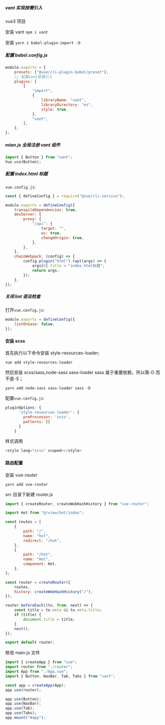 ##### vant 实现按需引入

vue3 项目

安装 vant `npm i vant`

安装 `yarn i babel-plugin-import -D`

##### 配置 babel.config.js

```js
module.exports = {
    presets: ["@vue/cli-plugin-babel/preset"],
    // 配置vant按需引入
    plugins: [
        [
            "import",
            {
                libraryName: "vant",
                libraryDirectory: "es",
                style: true,
            },
            "vant",
        ],
    ],
};
```

##### mian.js 全局注册 vant 组件

```js
import { Button } from "vant";
Vue.use(Button);
```

##### 配置 index.html 标题

`vue.config.js`:

```js
const { defineConfig } = require("@vue/cli-service");

module.exports = defineConfig({
    transpileDependencies: true,
    devServer: {
        proxy: {
            "/api": {
                target: "",
                ws: true,
                changeOrigin: true,
            },
        },
    },
    chainWebpack: (config) => {
        config.plugin("html").tap((args) => {
            args[0].title = "index.html标题";
            return args;
        });
    },
});
```

##### 关闭 lint 语法检查

打开`vue.config.js`:

```js
module.exports = defineConfig({
    lintOnSave: false,
});
```

#### 安装 scss

首先执行以下命令安装 style-resources-loader;

`vue add style-resources-loader`

然后安装 scss/sass,node-sass sass-loader sass 属于重要依赖，所以需-D 而不是-S；

`yarn add node-sass sass-loader sass -D`

配置`vue.config.js`:

```js
pluginOptions: {
      'style-resources-loader': {
        preProcessor: 'scss',
        patterns: []
      }
    }
```

样式调用

```js
<style lang="scss" scoped></style>
```

#### 路由配置

安装 vue-router

`yarn add vue-router`

src 目录下新建 router.js

```js
import { createRouter, createWebHashHistory } from "vue-router";

import Hot from "@/view/hot/index";

const routes = [
    {
        path: "/",
        name: "hot",
        redirect: "/hot",
    },
    {
        path: "/hot",
        name: "Hot",
        component: Hot,
    },
];

const router = createRouter({
    routes,
    history: createWebHashHistory("/"),
});

router.beforeEach((to, from, next) => {
    const title = to.meta && to.meta.title;
    if (title) {
        document.title = title;
    }
    next();
});

export default router;
```

修改 main.js 文件

```js
import { createApp } from "vue";
import router from "./router";
import App from "./App.vue";
import { Button, NavBar, Tab, Tabs } from "vant";

const app = createApp(App);
app.use(router);

app.use(Button);
app.use(NavBar);
app.use(Tab);
app.use(Tabs);
app.mount("#app");
```
